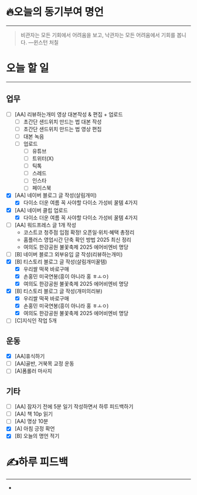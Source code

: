 # 🔥오늘의 동기부여 명언

---
> 비관자는 모든 기회에서 어려움을 보고, 낙관자는 모든 어려움에서 기회를 봅니다.
> —윈스턴 처칠

# 오늘 할 일
---
## 업무
- [ ] [AA] 리뷰하는개미 영상 대본작성 & 편집 + 업로드
	- [ ] 초간단 샌드위치 만드는 법 대본 작성
	- [ ] 초간단 샌드위치 만드는 법 영상 편집
	- [ ] 대본 녹음
	- [ ] 업로드
		- [ ] 유튜브
		- [ ] 트위터(X)
		- [ ] 틱톡
		- [ ] 스레드
		- [ ] 인스타
		- [ ] 페이스북
- [x] [AA] 네이버 블로그 글 작성(살림개미)
	- [x] 다이소 더운 여름 꼭 사야할 다이소 가성비 꿀템 4가지
- [x] [AA] 네이버 클립 업로드
	- [x] 다이소 더운 여름 꼭 사야할 다이소 가성비 꿀템 4가지
- [ ] [AA] 워드프레스 글 1개 작성
	- 코스트코 청주점 입점 확정! 오픈일·위치·혜택 총정리
	- 홈플러스 영업시간 단축 확인 방법 2025 최신 정리
	- 여의도 한강공원 불꽃축제 2025 에어비엔비 명당
- [ ] [B] 네이버 블로그 외부유입 글 작성(리뷰하는개미)
- [x] [B] 티스토리 블로그 글 작성(살림개미꿀템)
	- [x] 우리쌀 떡꾹 바로구매
	- [x] 손홍민 미국연봉(흥이 아니라 홍 ㅎㅗㅇ)
	- [x] 여의도 한강공원 불꽃축제 2025 에어비엔비 명당
- [x] [B] 티스토리 블로그 글 작성(개미의리뷰)
	- [x] 우리쌀 떡꾹 바로구매
	- [x] 손홍민 미국연봉(흥이 아니라 홍 ㅎㅗㅇ)
	- [x] 여의도 한강공원 불꽃축제 2025 에어비엔비 명당
- [ ] [C]지식인 작업 5개

## 운동
- [x] [AA]휴식하기
- [ ] [AA]골반, 거북목 교정 운동
- [ ] [A]폼롤러 마사지

## 기타
- [ ] [AA] 잠자기 전에 5분 일기 작성하면서 하루 피드백하기
- [ ] [AA] 책 10p 읽기
- [ ] [AA] 명상 10분
- [x] [A] 아침 긍정 확언
- [x] [B] 오늘의 명언 적기

# ✍하루 피드백
---
- 